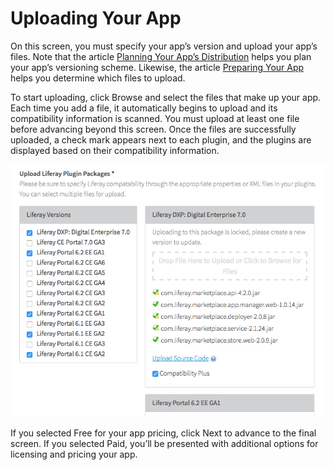 # Uploading Your App

On this screen, you must specify your app’s version and upload your app’s files. Note that the article [Planning Your App’s Distribution](../planning-your-app's-distribution.md) helps you plan your app’s versioning scheme. Likewise, the article [Preparing Your App](../preparing-your-app.md) helps you determine which files to upload.

To start uploading, click Browse and select the files that make up your app. Each time you add a file, it automatically begins to upload and its compatibility information is scanned. You must upload at least one file before advancing beyond this screen. Once the files are successfully uploaded, a check mark appears next to each plugin, and the plugins are displayed based on their compatibility information.

![Specify a set of files for each Liferay version you wish to support.](./uploading-your-app/images/01.png)

If you selected Free for your app pricing, click Next to advance to the final screen. If you selected Paid, you’ll be presented with additional options for licensing and pricing your app.